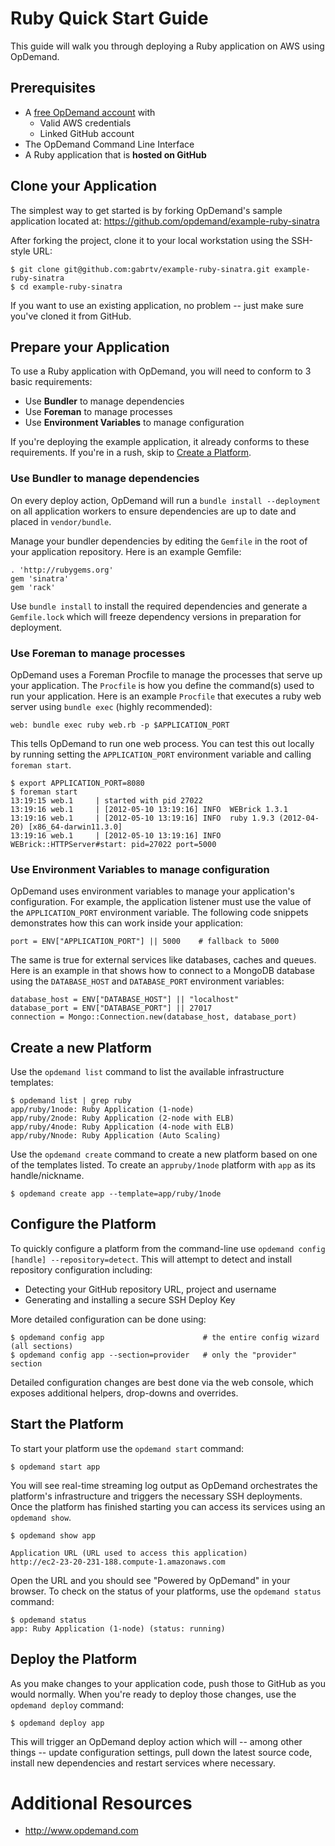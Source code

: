 Ruby Quick Start Guide
======================

This guide will walk you through deploying a Ruby application on AWS using OpDemand.

Prerequisites
--------------
* A [free OpDemand account](https://app.opdemand.com/signup) with
  * Valid AWS credentials
  * Linked GitHub account
* The OpDemand Command Line Interface
* A Ruby application that is **hosted on GitHub**

Clone your Application
----------------------
The simplest way to get started is by forking OpDemand's sample application located at:
<https://github.com/opdemand/example-ruby-sinatra>

After forking the project, clone it to your local workstation using the SSH-style URL:

    $ git clone git@github.com:gabrtv/example-ruby-sinatra.git example-ruby-sinatra
    $ cd example-ruby-sinatra

If you want to use an existing application, no problem -- just make sure you've cloned it from GitHub.

Prepare your Application
------------------------
To use a Ruby application with OpDemand, you will need to conform to 3 basic requirements:

 * Use **Bundler** to manage dependencies
 * Use **Foreman** to manage processes
 * Use **Environment Variables** to manage configuration

If you're deploying the example application, it already conforms to these requirements.  If you're in a rush, skip to [Create a Platform](#create).

### Use Bundler to manage dependencies

On every deploy action, OpDemand will run a `bundle install --deployment` on all application workers to ensure dependencies are up to date and placed in `vendor/bundle`.

Manage your bundler dependencies by editing the `Gemfile` in the root of your application repository.  Here is an example Gemfile:

    . 'http://rubygems.org'
    gem 'sinatra'
    gem 'rack'

Use `bundle install` to install the required dependencies and generate a `Gemfile.lock` which will freeze dependency versions in preparation for deployment.

### Use Foreman to manage processes

OpDemand uses a Foreman Procfile to manage the processes that serve up your application.  The `Procfile` is how you define the command(s) used to run your application.  Here is an example `Procfile` that executes a ruby web server using `bundle exec` (highly recommended):

	web: bundle exec ruby web.rb -p $APPLICATION_PORT

This tells OpDemand to run one web process.  You can test this out locally by running setting the `APPLICATION_PORT` environment variable and calling `foreman start`.

    $ export APPLICATION_PORT=8080
	$ foreman start
    13:19:15 web.1     | started with pid 27022
    13:19:16 web.1     | [2012-05-10 13:19:16] INFO  WEBrick 1.3.1
    13:19:16 web.1     | [2012-05-10 13:19:16] INFO  ruby 1.9.3 (2012-04-20) [x86_64-darwin11.3.0]
    13:19:16 web.1     | [2012-05-10 13:19:16] INFO  WEBrick::HTTPServer#start: pid=27022 port=5000
    
### Use Environment Variables to manage configuration

OpDemand uses environment variables to manage your application's configuration.  For example, the application listener must use the value of the `APPLICATION_PORT` environment variable.  The following code snippets demonstrates how this can work inside your application:

	port = ENV["APPLICATION_PORT"] || 5000    # fallback to 5000

The same is true for external services like databases, caches and queues.  Here is an example in that shows how to connect to a MongoDB database using the `DATABASE_HOST` and `DATABASE_PORT` environment variables:
    
    database_host = ENV["DATABASE_HOST"] || "localhost"
    database_port = ENV["DATABASE_PORT"] || 27017
    connection = Mongo::Connection.new(database_host, database_port)

<h2 id="create">Create a new Platform </h2>

Use the `opdemand list` command to list the available infrastructure templates:

	$ opdemand list | grep ruby
    app/ruby/1node: Ruby Application (1-node)
    app/ruby/2node: Ruby Application (2-node with ELB)
    app/ruby/4node: Ruby Application (4-node with ELB)
    app/ruby/Nnode: Ruby Application (Auto Scaling)

Use the `opdemand create` command to create a new platform based on one of the templates listed.  To create an `appruby/1node` platform with `app` as its handle/nickname.

	$ opdemand create app --template=app/ruby/1node

Configure the Platform
----------------------
To quickly configure a platform from the command-line use `opdemand config [handle] --repository=detect`.  This will attempt to detect and install repository configuration including:

* Detecting your GitHub repository URL, project and username
* Generating and installing a secure SSH Deploy Key

More detailed configuration can be done using:

	$ opdemand config app					   # the entire config wizard (all sections)
	$ opdemand config app --section=provider   # only the "provider" section

Detailed configuration changes are best done via the web console, which exposes additional helpers, drop-downs and overrides.

Start the Platform
------------------
To start your platform use the `opdemand start` command:

	$ opdemand start app
	
You will see real-time streaming log output as OpDemand orchestrates the platform's infrastructure and triggers the necessary SSH deployments.  Once the platform has finished starting you can access its services using an `opdemand show`.

    $ opdemand show app

	Application URL (URL used to access this application)
	http://ec2-23-20-231-188.compute-1.amazonaws.com

Open the URL and you should see "Powered by OpDemand" in your browser.  To check on the status of your platforms, use the `opdemand status` command:

	$ opdemand status
	app: Ruby Application (1-node) (status: running)

Deploy the Platform
----------------------
As you make changes to your application code, push those to GitHub as you would normally.  When you're ready to deploy those changes, use the `opdemand deploy` command:

	$ opdemand deploy app

This will trigger an OpDemand deploy action which will -- among other things -- update configuration settings, pull down the latest source code, install new dependencies and restart services where necessary.


Additional Resources
====================
* <http://www.opdemand.com>

